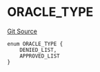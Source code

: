 # ORACLE_TYPE
[Git Source](https://github.com/thrackle-io/tron/blob/fa1f71d854feb4f93c1bbe77dbe731527e9e3d00/src/protocol/economic/ruleProcessor/RuleCodeData.sol)


```solidity
enum ORACLE_TYPE {
    DENIED_LIST,
    APPROVED_LIST
}
```

